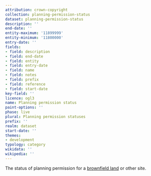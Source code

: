 ```yaml
---
attribution: crown-copyright
collection: planning-permission-status
dataset: planning-permission-status
description: ''
end-date: ''
entity-maximum: '11899999'
entity-minimum: '11800000'
entry-date: ''
fields:
- field: description
- field: end-date
- field: entity
- field: entry-date
- field: name
- field: notes
- field: prefix
- field: reference
- field: start-date
key-field: ''
licence: ogl3
name: Planning permission status
paint-options: ''
phase: live
plural: Planning permission statuses
prefix: ''
realm: dataset
start-date: ''
themes:
- development
typology: category
wikidata: ''
wikipedia: ''
---
```


The status of planning permission for a [brownfield land](/dataset/brownfield-land) or other site.
